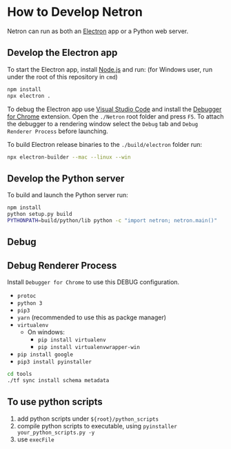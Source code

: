 # How to Develop Netron

Netron can run as both an [Electron](https://electronjs.org) app or a Python web server.

## Develop the Electron app

To start the Electron app, install [Node.js](https://nodejs.org) and run:  (for Windows user, run under the root of this repository in `cmd`)

```bash
npm install
npx electron .
```

To debug the Electron app use [Visual Studio Code](https://code.visualstudio.com) and install the [Debugger for Chrome](https://marketplace.visualstudio.com/items?itemName=msjsdiag.debugger-for-chrome) extension. Open the `./Netron` root folder and press `F5`. To attach the debugger to a rendering window select the `Debug` tab and `Debug Renderer Process` before launching.

To build Electron release binaries to the `./build/electron` folder run:

```bash
npx electron-builder --mac --linux --win
```

## Develop the Python server

To build and launch the Python server run:

```bash
npm install
python setup.py build
PYTHONPATH=build/python/lib python -c "import netron; netron.main()"
```

## Debug

## Debug Renderer Process
Install `Debugger for Chrome` to use this DEBUG configuration.

- `protoc`
- `python 3`
- `pip3`
- `yarn` (recommended to use this as packge manager)
- `virtualenv`
    - On windows:
        - `pip install virtualenv`
        - `pip install virtualenvwrapper-win`
- `pip install google`
- `pip3 install pyinstaller`

```bash
cd tools
./tf sync install schema metadata
```


## To use python scripts
1. add python scripts under `${root}/python_scripts`
2. compile python scripts to executable, using `pyinstaller your_python_scripts.py -y`
3. use `execFile`
